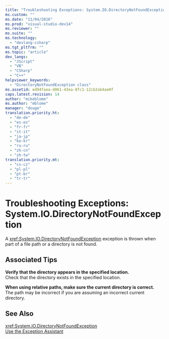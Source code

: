 ```yaml
---
title: "Troubleshooting Exceptions: System.IO.DirectoryNotFoundException | Microsoft Docs"
ms.custom: ""
ms.date: "11/04/2016"
ms.prod: "visual-studio-dev14"
ms.reviewer: ""
ms.suite: ""
ms.technology: 
  - "devlang-csharp"
ms.tgt_pltfrm: ""
ms.topic: "article"
dev_langs: 
  - "JScript"
  - "VB"
  - "CSharp"
  - "C++"
helpviewer_keywords: 
  - "DirectoryNotFoundException class"
ms.assetid: ed94faea-d061-43ea-8fc1-12cb2ab4ae0f
caps.latest.revision: 14
author: "mikeblome"
ms.author: "mblome"
manager: "douge"
translation.priority.ht: 
  - "de-de"
  - "es-es"
  - "fr-fr"
  - "it-it"
  - "ja-jp"
  - "ko-kr"
  - "ru-ru"
  - "zh-cn"
  - "zh-tw"
translation.priority.mt: 
  - "cs-cz"
  - "pl-pl"
  - "pt-br"
  - "tr-tr"
---
```

# Troubleshooting Exceptions: System.IO.DirectoryNotFoundException
A <xref:System.IO.DirectoryNotFoundException> exception is thrown when part of a file path or a directory is not found.  
  
## Associated Tips  
 **Verify that the directory appears in the specified location.**  
 Check that the directory exists in the specified location.  
  
 **When using relative paths, make sure the current directory is correct.**  
 The path may be incorrect if you are assuming an incorrect current directory.  
  
## See Also  
 <xref:System.IO.DirectoryNotFoundException>   
 [Use the Exception Assistant](http://msdn.microsoft.com/en-us/Library/e0a78c50-7318-4d54-af51-40c00aea8711)